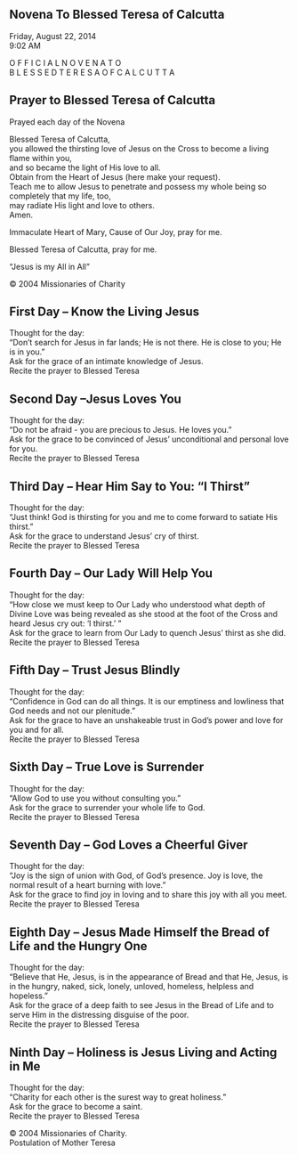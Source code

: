 Novena To Blessed Teresa of Calcutta  --- Friday, August 22, 2014  9:02 AM    O F F I C I A L   N O V E N A   T O  B L E S S E D   T E R E S A   O F   C A L C U T T A    Prayer to Blessed Teresa of Calcutta  ---Prayed each day of the Novena    Blessed Teresa of Calcutta,  you allowed the thirsting love of Jesus on the Cross to become a living flame within you,  and so became the light of His love to all.  Obtain from the Heart of Jesus (here make your request).  Teach me to allow Jesus to penetrate and possess my whole being so completely that my life, too,  may radiate His light and love to others.  Amen.    Immaculate Heart of Mary, Cause of Our Joy, pray for me.    Blessed Teresa of Calcutta, pray for me.    “Jesus is my All in All”     © 2004 Missionaries of Charity     First Day – Know the Living Jesus  ---Thought for the day:  “Don’t search for Jesus in far lands; He is not there. He is close to you; He is in you.”  Ask for the grace of an intimate knowledge of Jesus.  Recite the prayer to Blessed Teresa    Second Day –Jesus Loves You  ---Thought for the day:  “Do not be afraid - you are precious to Jesus. He loves you.”  Ask for the grace to be convinced of Jesus’ unconditional and personal love for you.  Recite the prayer to Blessed Teresa    Third Day – Hear Him Say to You: “I Thirst”  ---Thought for the day:  “Just think! God is thirsting for you and me to come forward to satiate His thirst.”  Ask for the grace to understand Jesus’ cry of thirst.  Recite the prayer to Blessed Teresa    Fourth Day – Our Lady Will Help You  ---Thought for the day:  “How close we must keep to Our Lady who understood what depth of Divine Love was being revealed as she stood at the foot of the Cross and heard Jesus cry out: ‘I thirst.’ ”  Ask for the grace to learn from Our Lady to quench Jesus’ thirst as she did.  Recite the prayer to Blessed Teresa    Fifth Day – Trust Jesus Blindly    ---Thought for the day:    “Confidence in God can do all things. It is our emptiness and lowliness that God needs and not our plenitude.”  Ask for the grace to have an unshakeable trust in God’s power and love for you and for all.  Recite the prayer to Blessed Teresa    Sixth Day – True Love is Surrender    ---Thought for the day:    “Allow God to use you without consulting you.”  Ask for the grace to surrender your whole life to God.  Recite the prayer to Blessed Teresa    Seventh Day – God Loves a Cheerful Giver  ---Thought for the day:  “Joy is the sign of union with God, of God’s presence. Joy is love, the normal result of a heart burning with love.”  Ask for the grace to find joy in loving and to share this joy with all you meet.  Recite the prayer to Blessed Teresa    Eighth Day – Jesus Made Himself the Bread of Life and the Hungry One  ---Thought for the day:  “Believe that He, Jesus, is in the appearance of Bread and that He, Jesus, is in the hungry, naked, sick, lonely, unloved, homeless, helpless and hopeless.”   Ask for the grace of a deep faith to see Jesus in the Bread of Life and to serve Him in the distressing disguise of the poor.   Recite the prayer to Blessed Teresa    Ninth Day – Holiness is Jesus Living and Acting in Me  ---Thought for the day:  “Charity for each other is the surest way to great holiness.”  Ask for the grace to become a saint.  Recite the prayer to Blessed Teresa    © 2004 Missionaries of Charity.  Postulation of Mother Teresa